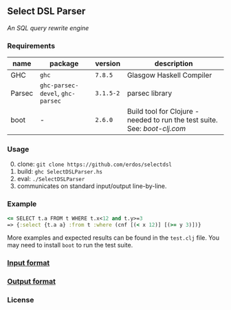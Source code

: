 ## Select DSL Parser

_An SQL query rewrite engine_


### Requirements

| name | package | version | description |
| ---- | ------- | ------- | ----------- |
| GHC  | `ghc` | `7.8.5` | Glasgow Haskell Compiler |
| Parsec | `ghc-parsec-devel`, `ghc-parsec` | `3.1.5-2` | parsec library |
| boot | - | `2.6.0` | Build tool for Clojure - needed to run the test suite. See: _boot-clj.com_ |

### Usage

0. clone: `git clone https://github.com/erdos/selectdsl`
1. build: `ghc SelectDSLParser.hs`
2. eval: `./SelectDSLParser`
3. communicates on standard input/output line-by-line.


### Example

```Clojure
<= SELECT t.a FROM t WHERE t.x<12 and t.y>=3
=> {:select {t.a a} :from t :where (cnf [(< x 12)] [(>= y 3)])}
```

More examples and expected results can be found in the `test.clj` file. You may need to install `boot` to run the test suite.

### <a href="Input.md">Input format</a>

### <a href="Output.md">Output format</a>

### License
